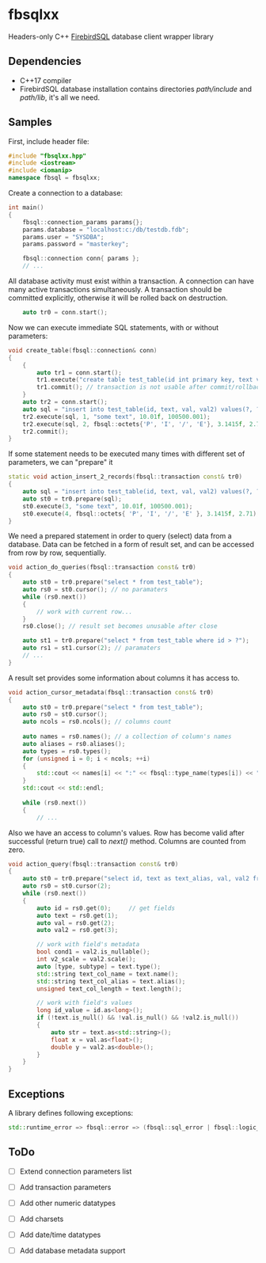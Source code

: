 # fbsqlxx
Headers-only C++ [FirebirdSQL](https://firebirdsql.org/) database client wrapper library

## Dependencies
- C++17 compiler
- FirebirdSQL database installation contains directories _path/include_ and _path/lib_, it's all we need.

## Samples

First, include header file:
```c++
#include "fbsqlxx.hpp"
#include <iostream>
#include <iomanip>
namespace fbsql = fbsqlxx;
```

Create a connection to a database:
```c++
int main()
{
    fbsql::connection_params params{};
    params.database = "localhost:c:/db/testdb.fdb";
    params.user = "SYSDBA";
    params.password = "masterkey";

    fbsql::connection conn{ params };
    // ...
```

All database activity must exist within a transaction. A connection can have many active transactions simultaneously. A transaction should be committed explicitly, otherwise it will be rolled back on destruction.
```c++
    auto tr0 = conn.start();
```
Now we can execute immediate SQL statements, with or without parameters:

```c++
void create_table(fbsql::connection& conn)
{
    {
        auto tr1 = conn.start();
        tr1.execute("create table test_table(id int primary key, text varchar(10), val float, val2 decimal(12, 3))");
        tr1.commit(); // transaction is not usable after commit/rollback
    }
    auto tr2 = conn.start();
    auto sql = "insert into test_table(id, text, val, val2) values(?, ?, ?, ?)";
    tr2.execute(sql, 1, "some text", 10.01f, 100500.001);
    tr2.execute(sql, 2, fbsql::octets{'P', 'I', '/', 'E'}, 3.1415f, 2.71);
    tr2.commit();
}
```

If some statement needs to be executed many times with different set of parameters, we can "prepare" it

```c++
static void action_insert_2_records(fbsql::transaction const& tr0)
{
    auto sql = "insert into test_table(id, text, val, val2) values(?, ?, ?, ?)";
    auto st0 = tr0.prepare(sql);
    st0.execute(3, "some text", 10.01f, 100500.001);
    st0.execute(4, fbsql::octets{ 'P', 'I', '/', 'E' }, 3.1415f, 2.71);
}
```

We need a prepared statement in order to query (select) data from a database. Data can be fetched in a form of result set, and can be accessed from row by row, sequentially.

```c++
void action_do_queries(fbsql::transaction const& tr0)
{
    auto st0 = tr0.prepare("select * from test_table");
    auto rs0 = st0.cursor(); // no paramaters
    while (rs0.next())
    {
        // work with current row...
    }
    rs0.close(); // result set becomes unusable after close

    auto st1 = tr0.prepare("select * from test_table where id > ?");
    auto rs1 = st1.cursor(2); // paramaters
    // ...
}
```

A result set provides some information about columns it has access to.

```c++
void action_cursor_metadata(fbsql::transaction const& tr0)
{
    auto st0 = tr0.prepare("select * from test_table");
    auto rs0 = st0.cursor();
    auto ncols = rs0.ncols(); // columns count
    
    auto names = rs0.names(); // a collection of column's names
    auto aliases = rs0.aliases();
    auto types = rs0.types();
    for (unsigned i = 0; i < ncols; ++i)
    {
        std::cout << names[i] << ":" << fbsql::type_name(types[i]) << " ";
    }
    std::cout << std::endl;
    
    while (rs0.next())
    {
        // ...
```

Also we have an access to column's values. Row has become valid after successful (return true) call to _next()_ method. Columns are counted from zero.

```c++
void action_query(fbsql::transaction const& tr0)
{
    auto st0 = tr0.prepare("select id, text as text_alias, val, val2 from test_table where id > ?");
    auto rs0 = st0.cursor(2);
    while (rs0.next())
    {
        auto id = rs0.get(0);     // get fields
        auto text = rs0.get(1);
        auto val = rs0.get(2);
        auto val2 = rs0.get(3);

        // work with field's metadata
        bool cond1 = val2.is_nullable();
        int v2_scale = val2.scale();
        auto [type, subtype] = text.type();
        std::string text_col_name = text.name();
        std::string text_col_alias = text.alias();
        unsigned text_col_length = text.length();

        // work with field's values
        long id_value = id.as<long>();
        if (!text.is_null() && !val.is_null() && !val2.is_null())
        {
            auto str = text.as<std::string>();
            float x = val.as<float>();
            double y = val2.as<double>();
        }
    }
}
```
## Exceptions
A library defines following exceptions:

```c++
std::runtime_error => fbsql::error => (fbsql::sql_error | fbsql::logic_error)
```

## ToDo

- [ ] Extend connection parameters list
- [ ] Add transaction parameters
- [ ] Add other numeric datatypes
- [ ] Add charsets
- [ ] Add date/time datatypes
- [ ] Add database metadata support

